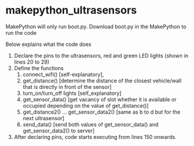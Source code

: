 # makepython_ultrasensors

MakePython will only run boot.py. Download boot.py in the MakePython to run the code

Below explains what the code does
1) Declare the pins to the ultrasensors, red and green LED lights (shown in lines 20 to 29)
2) Define the functions
   1) connect_wifi() [self-explanatory],
   2) get_distance() [determine the distance of the closest vehicle/wall that is directly in front of the sensor]
   3) turn_on/turn_off lights [self_explanatory]
   4) get_sensor_data() [get vacancy of slot whether it is available or occupied depending on the value of get_distance()]
   5) get_distance2() ... get_sensor_data2() [same as b to d but for the next ultrasensor]
   6) send_data() [send both values of get_sensor_data() and get_sensor_data2() to server]
3) After declaring pins, code starts executing from lines 150 onwards.
